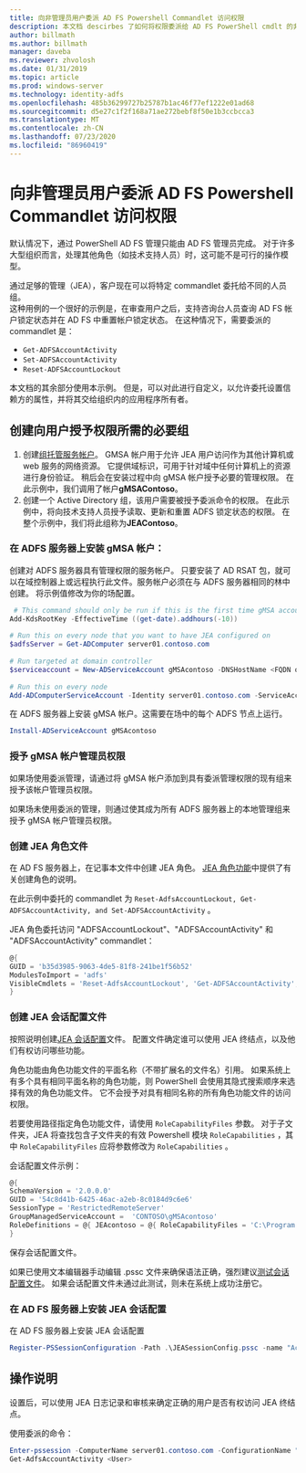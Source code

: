 ```yaml
---
title: 向非管理员用户委派 AD FS Powershell Commandlet 访问权限
description: 本文档 descirbes 了如何将权限委派给 AD FS PowerShell cmdlt 的非管理员。
author: billmath
ms.author: billmath
manager: daveba
ms.reviewer: zhvolosh
ms.date: 01/31/2019
ms.topic: article
ms.prod: windows-server
ms.technology: identity-adfs
ms.openlocfilehash: 485b36299727b25787b1ac46f77ef1222e01ad68
ms.sourcegitcommit: d5e27c1f2f168a71ae272bebf8f50e1b3ccbcca3
ms.translationtype: MT
ms.contentlocale: zh-CN
ms.lasthandoff: 07/23/2020
ms.locfileid: "86960419"
---
```

# <a name="delegate-ad-fs-powershell-commandlet-access-to-non-admin-users"></a>向非管理员用户委派 AD FS Powershell Commandlet 访问权限 
默认情况下，通过 PowerShell AD FS 管理只能由 AD FS 管理员完成。 对于许多大型组织而言，处理其他角色（如技术支持人员）时，这可能不是可行的操作模型。  

通过足够的管理（JEA），客户现在可以将特定 commandlet 委托给不同的人员组。  
这种用例的一个很好的示例是，在审查用户之后，支持咨询台人员查询 AD FS 帐户锁定状态并在 AD FS 中重置帐户锁定状态。 在这种情况下，需要委派的 commandlet 是： 
- `Get-ADFSAccountActivity`
- `Set-ADFSAccountActivity` 
- `Reset-ADFSAccountLockout` 

本文档的其余部分使用本示例。 但是，可以对此进行自定义，以允许委托设置信赖方的属性，并将其交给组织内的应用程序所有者。  


##  <a name="create-the-required-groups-necessary-to-grant-users-permissions"></a>创建向用户授予权限所需的必要组 
1. 创建[组托管服务帐户](../../../security/group-managed-service-accounts/group-managed-service-accounts-overview.md)。 GMSA 帐户用于允许 JEA 用户访问作为其他计算机或 web 服务的网络资源。 它提供域标识，可用于针对域中任何计算机上的资源进行身份验证。 稍后会在安装过程中向 gMSA 帐户授予必要的管理权限。 在此示例中，我们调用了帐户**gMSAContoso**。 
2. 创建一个 Active Directory 组，该用户需要被授予委派命令的权限。 在此示例中，将向技术支持人员授予读取、更新和重置 ADFS 锁定状态的权限。 在整个示例中，我们将此组称为**JEAContoso**。 

### <a name="install-the-gmsa-account-on-the-adfs-server"></a>在 ADFS 服务器上安装 gMSA 帐户： 
创建对 ADFS 服务器具有管理权限的服务帐户。 只要安装了 AD RSAT 包，就可以在域控制器上或远程执行此文件。服务帐户必须在与 ADFS 服务器相同的林中创建。 将示例值修改为你的场配置。 

```powershell
 # This command should only be run if this is the first time gMSA accounts are enabled in the forest 
Add-KdsRootKey -EffectiveTime ((get-date).addhours(-10))  
 
# Run this on every node that you want to have JEA configured on  
$adfsServer = Get-ADComputer server01.contoso.com  
 
# Run targeted at domain controller  
$serviceaccount = New-ADServiceAccount gMSAcontoso -DNSHostName <FQDN of the domain containing the KDS key> - PrincipalsAllowedToRetrieveManagedPassword $adfsServer –passthru 
 
# Run this on every node 
Add-ADComputerServiceAccount -Identity server01.contoso.com -ServiceAccount $ServiceAccount 
```

在 ADFS 服务器上安装 gMSA 帐户。这需要在场中的每个 ADFS 节点上运行。 
 
```powershell
Install-ADServiceAccount gMSAcontoso 
```

### <a name="grant-the-gmsa-account-admin-rights"></a>授予 gMSA 帐户管理员权限 
如果场使用委派管理，请通过将 gMSA 帐户添加到具有委派管理权限的现有组来授予该帐户管理员权限。  
 
如果场未使用委派的管理，则通过使其成为所有 ADFS 服务器上的本地管理组来授予 gMSA 帐户管理员权限。 
 
 
### <a name="create-the-jea-role-file"></a>创建 JEA 角色文件 
 
在 AD FS 服务器上，在记事本文件中创建 JEA 角色。 [JEA 角色功能](/powershell/jea/role-capabilities)中提供了有关创建角色的说明。 
 
在此示例中委托的 commandlet 为 `Reset-AdfsAccountLockout, Get-ADFSAccountActivity, and Set-ADFSAccountActivity` 。 

JEA 角色委托访问 "ADFSAccountLockout"、"ADFSAccountActivity" 和 "ADFSAccountActivity" commandlet：

```powershell
@{
GUID = 'b35d3985-9063-4de5-81f8-241be1f56b52'
ModulesToImport = 'adfs'
VisibleCmdlets = 'Reset-AdfsAccountLockout', 'Get-ADFSAccountActivity', 'Set-ADFSAccountActivity'
}
```


### <a name="create-the-jea-session-configuration-file"></a>创建 JEA 会话配置文件 
按照说明创建[JEA 会话配置](/powershell/jea/session-configurations)文件。 配置文件确定谁可以使用 JEA 终结点，以及他们有权访问哪些功能。 

角色功能由角色功能文件的平面名称（不带扩展名的文件名）引用。 如果系统上有多个具有相同平面名称的角色功能，则 PowerShell 会使用其隐式搜索顺序来选择有效的角色功能文件。 它不会授予对具有相同名称的所有角色功能文件的访问权限。 

若要使用路径指定角色功能文件，请使用 `RoleCapabilityFiles` 参数。 对于子文件夹，JEA 将查找包含子文件夹的有效 Powershell 模块 `RoleCapabilities` ，其中 `RoleCapabilityFiles` 应将参数修改为 `RoleCapabilities` 。 

会话配置文件示例： 

```powershell
@{
SchemaVersion = '2.0.0.0'
GUID = '54c8d41b-6425-46ac-a2eb-8c0184d9c6e6'
SessionType = 'RestrictedRemoteServer'
GroupManagedServiceAccount =  'CONTOSO\gMSAcontoso'
RoleDefinitions = @{ JEAcontoso = @{ RoleCapabilityFiles = 'C:\Program Files\WindowsPowershell\Modules\AccountActivityJEA\RoleCapabilities\JEAAccountActivityResetRole.psrc' } }
}
```

保存会话配置文件。 
 
如果已使用文本编辑器手动编辑 .pssc 文件来确保语法正确，强烈建议[测试会话配置文件](/powershell/module/microsoft.powershell.core/test-pssessionconfigurationfile?view=powershell-5.1)。 如果会话配置文件未通过此测试，则未在系统上成功注册它。  
 
### <a name="install-the-jea-session-configuration-on-the-ad-fs-server"></a>在 AD FS 服务器上安装 JEA 会话配置 

在 AD FS 服务器上安装 JEA 会话配置 
 
```powershell
Register-PSSessionConfiguration -Path .\JEASessionConfig.pssc -name "AccountActivityAdministration" -force
``` 
## <a name="operational-instructions"></a>操作说明 
设置后，可以使用 JEA 日志记录和审核来确定正确的用户是否有权访问 JEA 终结点。 

使用委派的命令： 

```powershell
Enter-pssession -ComputerName server01.contoso.com -ConfigurationName "AccountActivityAdministration" -Credential <User Using JEA> 
Get-AdfsAccountActivity <User> 


```

